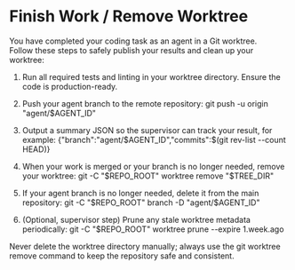 # Finish Work / Remove Worktree

You have completed your coding task as an agent in a Git worktree.  
Follow these steps to safely publish your results and clean up your worktree:

1. Run all required tests and linting in your worktree directory. Ensure the code is production-ready.

2. Push your agent branch to the remote repository:
   git push -u origin "agent/$AGENT_ID"

3. Output a summary JSON so the supervisor can track your result, for example:
   {"branch":"agent/$AGENT_ID","commits":$(git rev-list --count HEAD)}

4. When your work is merged or your branch is no longer needed, remove your worktree:
   git -C "$REPO_ROOT" worktree remove "$TREE_DIR"

5. If your agent branch is no longer needed, delete it from the main repository:
   git -C "$REPO_ROOT" branch -D "agent/$AGENT_ID"

6. (Optional, supervisor step) Prune any stale worktree metadata periodically:
   git -C "$REPO_ROOT" worktree prune --expire 1.week.ago

Never delete the worktree directory manually; always use the git worktree remove command to keep the repository safe and consistent.